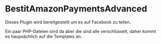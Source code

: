 # BestitAmazonPaymentsAdvanced
Dieses Plugin wird bereitgestellt um es auf Facebook zu teilen.

Ein paar PHP-Dateien sind da aber die sind alle verschlüsselt, daher kommt es haupsächlich auf die Templates an.
